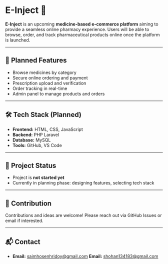 
# E-Inject 💊

**E-Inject** is an upcoming **medicine-based e-commerce platform** aiming to provide a seamless online pharmacy experience. Users will be able to browse, order, and track pharmaceutical products online once the platform is launched.

---

## 🌟 Planned Features
- Browse medicines by category
- Secure online ordering and payment
- Prescription upload and verification
- Order tracking in real-time
- Admin panel to manage products and orders

---

## 🛠️ Tech Stack (Planned)
- **Frontend:** HTML, CSS, JavaScript
- **Backend:** PHP Laravel
- **Database:** MySQL
- **Tools:** GitHub, VS Code

---

## 📌 Project Status
- Project is **not started yet**
- Currently in planning phase: designing features, selecting tech stack

---

## 🤝 Contribution
Contributions and ideas are welcome! Please reach out via GitHub Issues or email if interested.

---

## 📬 Contact
- **Email:** saimhosenhridoy@gmail.com
  **Email:** shohan134183@gmail.com

